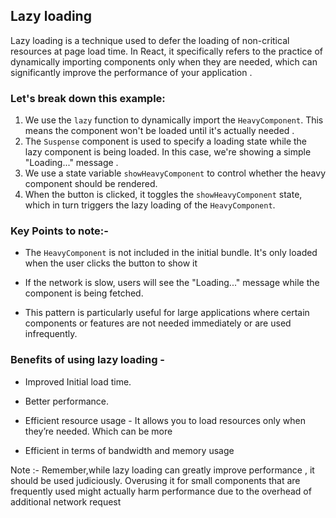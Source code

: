 ## Lazy loading

Lazy loading is a technique used to defer the loading of non-critical resources at page load time. In React, it specifically refers to the practice of dynamically importing components only when they are needed, which can significantly improve the performance of your application .


### Let's break down this example:

1. We use the `lazy` function to dynamically import the `HeavyComponent`. This means the component won't be loaded until it's actually needed .
2. The `Suspense` component is used to specify a loading state while the lazy component is being loaded. In this case, we're showing a simple "Loading..." message .
3. We use a state variable `showHeavyComponent` to control whether the heavy component should be rendered.
4. When the button is clicked, it toggles the `showHeavyComponent` state, which in turn triggers the lazy loading of the `HeavyComponent`.


### Key Points to note:-

- The `HeavyComponent` is not included in the initial bundle. It's only loaded when the user clicks the button to show it

- If the network is slow, users will see the "Loading..." message while the component is being fetched.

- This pattern is particularly useful for large applications where certain components or features are not needed immediately or are used infrequently.


### Benefits of using lazy loading -

- Improved Initial load time.

- Better performance.

- Efficient resource usage - It allows you to load resources only when they’re needed. Which can be more

- Efficient in terms of bandwidth and memory usage

Note :- Remember,while lazy loading can greatly improve performance , it should be used judiciously. Overusing it for small components that are frequently used might actually harm performance due to the overhead of additional network request
